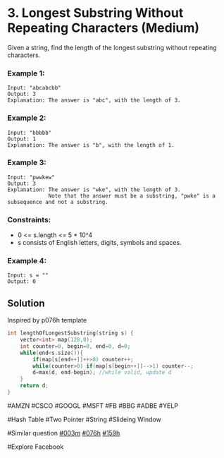 # 3. Longest Substring Without Repeating Characters (Medium)

Given a string, find the length of the longest substring without repeating characters.

### Example 1:

```
Input: "abcabcbb"
Output: 3
Explanation: The answer is "abc", with the length of 3.
```

### Example 2:

```
Input: "bbbbb"
Output: 1
Explanation: The answer is "b", with the length of 1.
```

### Example 3:

```
Input: "pwwkew"
Output: 3
Explanation: The answer is "wke", with the length of 3.
             Note that the answer must be a substring, "pwke" is a subsequence and not a substring.
```

### Constraints:

- 0 <= s.length <= 5 \* 10^4
- s consists of English letters, digits, symbols and spaces.

### Example 4:

```
Input: s = ""
Output: 0
```

## Solution

Inspired by p076h template

```cpp
int lengthOfLongestSubstring(string s) {
    vector<int> map(128,0);
    int counter=0, begin=0, end=0, d=0;
    while(end<s.size()){
        if(map[s[end++]]++>0) counter++;
        while(counter>0) if(map[s[begin++]]-->1) counter--;
        d=max(d, end-begin); //while valid, update d
    }
    return d;
}
```

#AMZN #CSCO #GOOGL #MSFT #FB #BBG #ADBE #YELP

#Hash Table #Two Pointer #String #Slideing Window

#Similar question [#003m](../p003m/README.md) [#076h](../p076h/README.md) [#159h](../p159h/README.md)

#Explore Facebook

